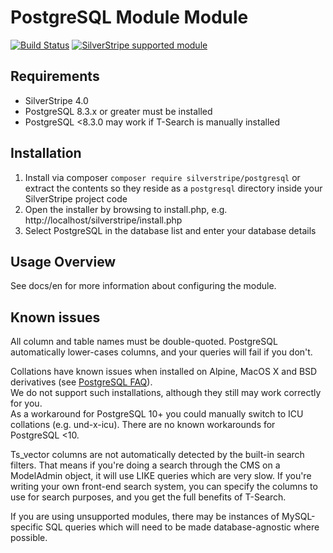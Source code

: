 # PostgreSQL Module Module

[![Build Status](https://travis-ci.org/silverstripe/silverstripe-postgresql.png?branch=master)](https://travis-ci.org/silverstripe/silverstripe-postgresql)
[![SilverStripe supported module](https://img.shields.io/badge/silverstripe-supported-0071C4.svg)](https://www.silverstripe.org/software/addons/silverstripe-commercially-supported-module-list/)

## Requirements

* SilverStripe 4.0
* PostgreSQL 8.3.x or greater must be installed
* PostgreSQL <8.3.0 may work if T-Search is manually installed

## Installation

 1. Install via composer `composer require silverstripe/postgresql` or extract the contents
    so they reside as a `postgresql` directory inside your SilverStripe project code
 2. Open the installer by browsing to install.php, e.g. http://localhost/silverstripe/install.php
 3. Select PostgreSQL in the database list and enter your database details

## Usage Overview

See docs/en for more information about configuring the module.
	
## Known issues

All column and table names must be double-quoted.  PostgreSQL automatically 
lower-cases columns, and your queries will fail if you don't.

Collations have known issues when installed on Alpine, MacOS X and BSD derivatives
(see [PostgreSQL FAQ](https://wiki.postgresql.org/wiki/FAQ#Why_do_my_strings_sort_incorrectly.3F)).  
We do not support such installations, although they still may work correctly for you.  
As a workaround for PostgreSQL 10+ you could manually switch to ICU collations (e.g. und-x-icu).
There are no known workarounds for PostgreSQL <10.

Ts_vector columns are not automatically detected by the built-in search 
filters.  That means if you're doing a search through the CMS on a ModelAdmin
object, it will use LIKE queries which are very slow.  If you're writing your 
own front-end search system, you can specify the columns to use for search 
purposes, and you get the full benefits of T-Search.

If you are using unsupported modules, there may be instances of MySQL-specific 
SQL queries which will need to be made database-agnostic where possible.
